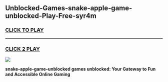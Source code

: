 
## Unblocked-Games-snake-apple-game-unblocked-Play-Free-syr4m
<h3>
<a href="https://premium76.site?title=snake-apple-game-unblocked&ref=10A">CLICK TO PLAY</a></h3>
<hr>

<h3>
<a href="https://premium76.site?title=snake-apple-game-unblocked&ref=10A">CLICK 2 PLAY</a>
  
</h3>

<a href="https://premium76.site?title=snake-apple-game-unblocked&ref=10A"><img src="https://clearcache.store/games.png"></a>


**snake-apple-game-unblocked games unblocked: Your Gateway to Fun and Accessible Online Gaming**
